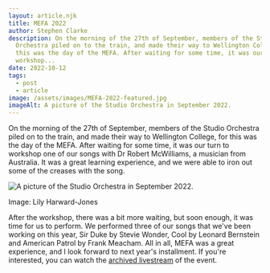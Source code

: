 ```yaml
---
layout: article.njk
title: MEFA 2022
author: Stephen Clarke
description: On the morning of the 27th of September, members of the Studio
  Orchestra piled on to the train, and made their way to Wellington College, for
  this was the day of the MEFA. After waiting for some time, it was our turn to
  workshop...
date: 2022-10-12
tags:
  - post
  - article
image: /assets/images/MEFA-2022-featured.jpg
imageAlt: A picture of the Studio Orchestra in September 2022.
---
```

On the morning of the 27th of September, members of the Studio Orchestra piled on to the train, and made their way to Wellington College, for this was the day of the MEFA. After waiting for some time, it was our turn to workshop one of our songs with Dr Robert McWilliams, a musician from Australia. It was a great learning experience, and we were able to iron out some of the creases with the song.<div class="img-container"><img src="/assets/images/MEFA-2022-featured.jpg" alt="A picture of the Studio Orchestra in September 2022."><p class="img-caption">Image: Lily Harward-Jones</p></div>

After the workshop, there was a bit more waiting, but soon enough, it was time for us to perform. We performed three of our songs that we've been working on this year, Sir Duke by Stevie Wonder, Cool by Leonard Bernstein and American Patrol by Frank Meacham.
All in all, MEFA was a great experience, and I look forward to next year's installment. If you're interested, you can watch the <a href="/posts/videos/2022-10-12-MEFA-2022/">archived livestream</a> of the event.
